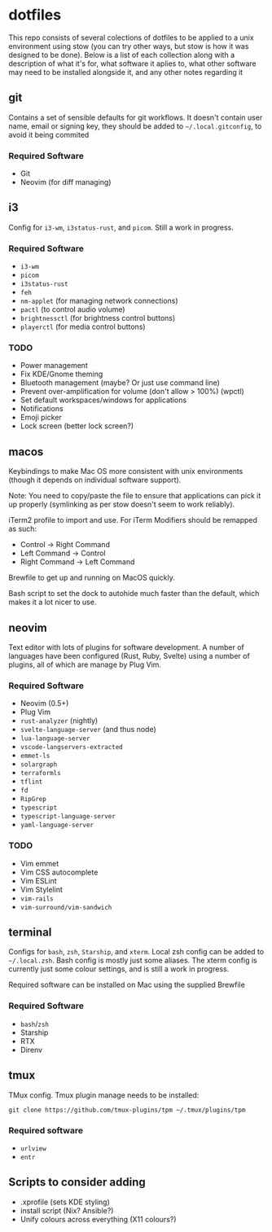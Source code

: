 # dotfiles

This repo consists of several colections of dotfiles to be applied to a unix
environment using stow (you can try other ways, but stow is how it was designed
to be done). Below is a list of each collection along with a description of what
it's for, what software it aplies to, what other software may need to be
installed alongside it, and any other notes regarding it

## git

Contains a set of sensible defaults for git workflows. It doesn't contain user
name, email or signing key, they should be added to `~/.local.gitconfig`, to
avoid it being commited

### Required Software

- Git
- Neovim (for diff managing)

## i3

Config for `i3-wm`, `i3status-rust`, and `picom`. Still a work in progress.

### Required Software

* `i3-wm`
* `picom`
* `i3status-rust`
* `feh`
* `nm-applet` (for managing network connections)
* `pactl` (to control audio volume)
* `brightnessctl` (for brightness control buttons)
* `playerctl` (for media control buttons)

### TODO

* Power management
* Fix KDE/Gnome theming
* Bluetooth management (maybe? Or just use command line)
* Prevent over-amplification for volume (don't allow > 100%) (wpctl)
* Set default workspaces/windows for applications
* Notifications
* Emoji picker
* Lock screen (better lock screen?)

## macos

Keybindings to make Mac OS more consistent with unix environments (though it
depends on individual software support).

Note: You need to copy/paste the file to ensure that applications can pick it up
properly (symlinking as per stow doesn't seem to work reliably).

iTerm2 profile to import and use. For iTerm Modifiers should be remapped as
such:

- Control -> Right Command
- Left Command -> Control
- Right Command -> Left Command

Brewfile to get up and running on MacOS quickly.

Bash script to set the dock to autohide much faster than the default, which
makes it a lot nicer to use.

## neovim

Text editor with lots of plugins for software development. A number of languages
have been configured (Rust, Ruby, Svelte) using a number of plugins, all of
which are manage by Plug Vim.

### Required Software

* Neovim (0.5+)
* Plug Vim
* `rust-analyzer` (nightly)
* `svelte-language-server` (and thus node)
* `lua-language-server`
* `vscode-langservers-extracted`
* `emmet-ls`
* `solargraph`
* `terraformls`
* `tflint`
* `fd`
* `RipGrep`
* `typescript`
* `typescript-language-server`
* `yaml-language-server`

### TODO

* Vim emmet
* Vim CSS autocomplete
* Vim ESLint
* Vim Stylelint
* `vim-rails`
* `vim-surround/vim-sandwich`

## terminal

Configs for `bash`, `zsh`, `Starship`, and `xterm`. Local zsh config can be added to
`~/.local.zsh`. Bash config is mostly just some aliases. The xterm config is
currently just some colour settings, and is still a work in progress.

Required software can be installed on Mac using the supplied Brewfile

### Required Software

* `bash`/`zsh`
* Starship
* RTX
* Direnv

## tmux

TMux config. Tmux plugin manage needs to be installed:

```
git clone https://github.com/tmux-plugins/tpm ~/.tmux/plugins/tpm
```

### Required software

* `urlview`
* `entr`

## Scripts to consider adding

* .xprofile (sets KDE styling)
* install script (Nix? Ansible?)
* Unify colours across everything (X11 colours?)
